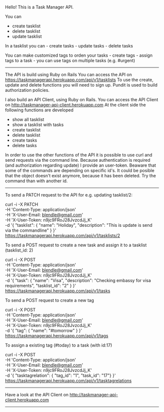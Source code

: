 Hello!
This is a Task Manager API.

You can
  - create tasklist
  - delete tasklist
  - update tasklist

In a tasklist you can
    - create tasks
    - update tasks
    - delete tasks

You can make customized tags to orden your tasks
      - create tags
      - assign tags to a task
      - you can use tags on multiple tasks (e.g. #urgent)

*******************************************************************************
The API is build using Ruby on Rails
You can access the API on https://taskmanagerapi.herokuapp.com/api/v1/tasklists
To use the create, update and delete functions you will need to sign up.
Pundit is used to build authorization policies.

I also build an API Client, using Ruby on Rails.
You can access the API Client on http://taskmanager-api-client.herokuapp.com
At the client side the following functions are developed
  - show all tasklist
  - show a tasklist with tasks
  - create tasklist
  - delete tasklist
  - create tasks
  - delete tasks

In order to use the other functions of the API it is possible to use curl and send requests via the command line. Because authentication is required (and authorization regarding update) I provide an user-token. Beaware that some of the commands are depending on specific id's. It could be posible that the object doesn't exist anymore, because it has been deleted. Try the command than with another id.

*************************************************************************

To send a PATCH request to the API for e.g. updating tasklist/2:

curl -i -X PATCH                                      \
       -H 'Content-Type: application/json'              \
       -H 'X-User-Email: blendle@gmail.com'               \
       -H 'X-User-Token: n9jc9FRoJ28JvzcdJj_K'          \
       -d '{ "tasklist": { "name": "Holiday", "description": "This is update is send via the commandline"  } }'    \
       https://taskmanagerapi.herokuapp.com/api/v1/tasklists/2

To send a POST request to create a new task and assign it to a tasklist (tasklist_id: 2)

curl -i -X POST  \
       -H 'Content-Type: application/json'              \
       -H 'X-User-Email: blendle@gmail.com'               \
       -H 'X-User-Token: n9jc9FRoJ28JvzcdJj_K'          \
       -d '{ "task": { "name": "Visa", "description": "Checking embassy for visa requirements", "tasklist_id": "2" } }'    \
       https://taskmanagerapi.herokuapp.com/api/v1/tasks


To send a POST request to create a new tag

curl -i -X POST \
       -H 'Content-Type: application/json'              \
       -H 'X-User-Email: blendle@gmail.com'               \
       -H 'X-User-Token: n9jc9FRoJ28JvzcdJj_K'          \
       -d '{ "tag": { "name": "#tomorrow" } }'    \
       https://taskmanagerapi.herokuapp.com/api/v1/tags

To assign a existing tag (#today) to a task (with id:17)

curl -i -X POST \
       -H 'Content-Type: application/json'              \
       -H 'X-User-Email: blendle@gmail.com'               \
       -H 'X-User-Token: n9jc9FRoJ28JvzcdJj_K'          \
       -d '{ "tasktagrelation": { "tag_id": "1", "task_id": "17"} }'    \
       https://taskmanagerapi.herokuapp.com/api/v1/tasktagrelations

******************************************************************************

Have a look at the API Client on http://taskmanager-api-client.herokuapp.com

*****************************************************************************
